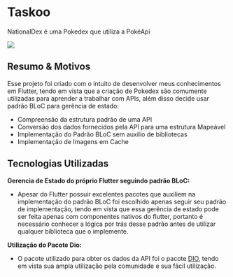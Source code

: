 # Taskoo

NationalDex é uma Pokedex que utiliza a PokéApi

![](https://github.com/VitoRicardo/Documentation-Resources/blob/main/NationalDex/NationalDex%20Gif.gif)

## Resumo & Motivos

Esse projeto foi criado com o intuito de desenvolver meus conhecimentos em Flutter, tendo em vista que a criação de Pokedex são comumente utilizadas
para aprender a trabalhar com APIs, além disso decide usar padrão BLoC para gerência de estado:
  - Compreensão da estrutura padrão de uma API
  - Conversão dos dados fornecidos pela API para uma estrutura Mapeável
  - Implementação do Padrão BLoC sem auxilio de bibliotecas
  - Implementação de Imagens em Cache

## Tecnologias Utilizadas 

**Gerencia de Estado do próprio Flutter seguindo padrão BLoC:**
  - Apesar do Flutter possuir excelentes pacotes que auxiliem na implementação do padrão BLoC foi escolhido apenas seguir seu padrão de implementação,
    tendo em vista que essa gerência de estado pode ser feita apenas com componentes nativos do flutter, portanto é necessário conhecer a lógica por
    trás desse padrão antes de utilizar qualquer biblioteca que o implemente.
    
**Utilização do Pacote Dio:**
  - O pacote utilizado para obter os dados da API foi o pacote [DIO](https://pub.dev/packages/dio), tendo em vista sua ampla utilização pela comunidade
    e sua fácil utilização.


    

  
